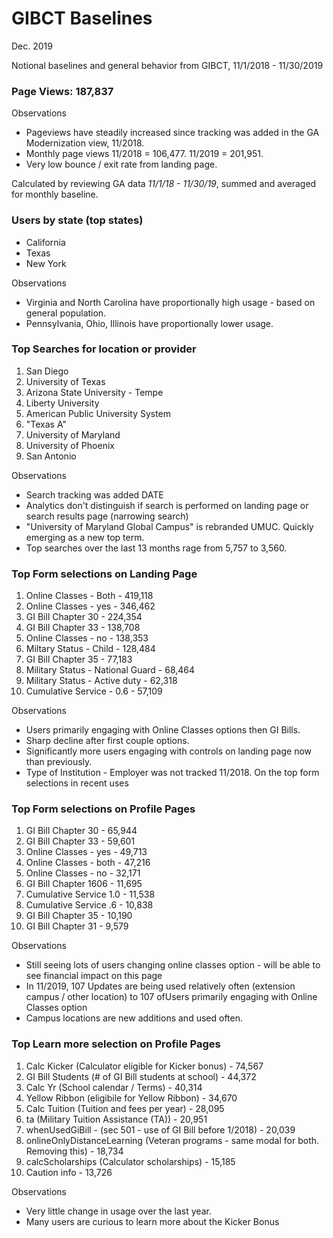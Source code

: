 # GIBCT Baselines
Dec. 2019

Notional baselines and general behavior from GIBCT, 11/1/2018 - 11/30/2019 

### Page Views: 187,837

Observations
- Pageviews have steadily increased since tracking was added in the GA Modernization view, 11/2018.
- Monthly page views 11/2018 = 106,477. 11/2019 = 201,951.
- Very low bounce / exit rate from landing page. 

Calculated by reviewing GA data *11/1/18 - 11/30/19*, summed and averaged for monthly baseline. 


### Users by state (top states)
- California
- Texas 
- New York

Observations
- Virginia and North Carolina have proportionally high usage - based on general population.
- Pennsylvania, Ohio, Illinois have proportionally lower usage.


### Top Searches for location or provider 
1. San Diego
2. University of Texas
3. Arizona State University - Tempe
4. Liberty University
5. American Public University System
6. "Texas A"
7. University of Maryland
8. University of Phoenix
9. San Antonio

Observations
- Search tracking was added DATE
- Analytics don't distinguish if search is performed on landing page or search results page (narrowing search)
- "University of Maryland Global Campus" is rebranded UMUC. Quickly emerging as a new top term.  
- Top searches over the last 13 months rage from 5,757 to 3,560.  


### Top Form selections on Landing Page
1. Online Classes - Both - 419,118
2. Online Classes - yes - 346,462
3. GI Bill Chapter 30 - 224,354
4. GI Bill Chapter 33 - 138,708
5. Online Classes - no - 138,353
6. Miltary Status - Child - 128,484
7. GI Bill Chapter 35 - 77,183 
8. Military Status - National Guard - 68,464
9. Military Status - Active duty - 62,318
10. Cumulative Service - 0.6 - 57,109

Observations
- Users primarily engaging with Online Classes options then GI Bills. 
- Sharp decline after first couple options.  
- Significantly more users engaging with controls on landing page now than previously.  
- Type of Institution - Employer was not tracked 11/2018. On the top form selections in recent uses



### Top Form selections on Profile Pages

1. GI Bill Chapter 30 - 65,944
2. GI Bill Chapter 33 - 59,601
3. Online Classes - yes - 49,713
4. Online Classes - both - 47,216
5. Online Classes - no - 32,171
6. GI Bill Chapter 1606 - 11,695
7. Cumulative Service 1.0 - 11,538
8. Cumulative Service .6 - 10,838
9. GI Bill Chapter 35 - 10,190
10. GI Bill Chapter 31 - 9,579

Observations
- Still seeing lots of users changing online classes option - will be able to see financial impact on this page
- In 11/2019, 107 Updates are being used relatively often (extension campus / other location)  to 107 ofUsers primarily engaging with Online Classes option
- Campus locations are new additions and used often. 


### Top Learn more selection on Profile Pages
1. Calc Kicker (Calculator eligible for Kicker bonus) - 74,567
2. GI Bill Students (# of GI Bill students at school) - 44,372
3. Calc Yr (School calendar / Terms) - 40,314
4. Yellow Ribbon (eligibile for Yellow Ribbon) - 34,670
5. Calc Tuition (Tuition and fees per year) - 28,095
6. ta (Military Tuition Assistance (TA)) - 20,951
7. whenUsedGiBill - (sec 501 - use of GI Bill before 1/2018) - 20,039
8. onlineOnlyDistanceLearning (Veteran programs - same modal for both. Removing this) - 18,734
9. calcScholarships (Calculator scholarships) - 15,185
10. Caution info - 13,726

Observations
- Very little change in usage over the last year. 
- Many users are curious to learn more about the Kicker Bonus

